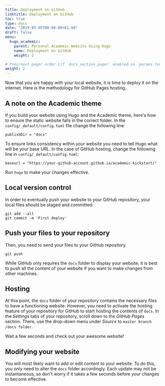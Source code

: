 ```yaml
---
title: Deployment on GitHub
linktitle: Deployment on GitHub
toc: true
type: docs
date: "2019-05-05T00:00:00+01:00"
draft: false
menu:
  hugo_academic:
    parent: Personal Academic Website Using Hugo
    name: Deployment on GitHub
    weight: 2

# Prev/next pager order (if `docs_section_pager` enabled in `params.toml`)
weight: 2
---
```


Now that you are happy with your local website, it is time to deploy it on the internet. Here is the methodology for GitHub Pages hosting.

## A note on the Academic theme

If you build your website using Hugo and the Academic theme, here's how to ensure the static website falls in the correct folder. In the `config/_default/config.toml` file change the following line:
```
publishDir = "docs"
```
To ensure links consistency within your website you need to tell Hugo what will be your base URL. In the case of GitHub hosting, change the following line in `config/_default/config.toml`:
```
baseurl = "https://your-github-account.github.io/academic-kickstart/"
```

Run `hugo` to make your changes effective.

## Local version control

In order to eventually push your website to your GitHub repository, your local files should be staged and committed:
```git
git add --all
git commit -m 'First deploy'
```

## Push your files to your repository

Then, you need to send your files to your GitHub repository.
```git
git push
```
While GitHub only requires the `docs` folder to display your website, it is best to push all the content of your website if you want to make changes from other machines.

## Hosting

At this point, the `docs` folder of your repository contains the necessary files to have a functioning website. However, you need to activate the hosting feature of your repository for GitHub to start hosting the contents of `docs`. In the *Settings* tabs of your repository, scroll down to the *GitHub Pages* section. There, use the drop-down menu under *Source* to `master branch /docs folder`.

Wait a few seconds and check out your awesome website!

## Modifying your website

You will most likely want to add or edit content to your website. To do this, you only need to alter the `docs` folder accordingly. Each update may not be instantaneous, so don't worry if it takes a few seconds before your changes to become effective.

